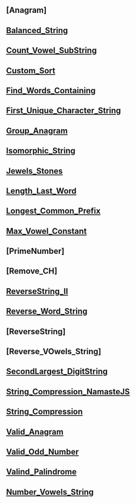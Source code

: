 ## [Anagram]

## [Balanced_String](https://leetcode.com/problems/split-a-string-in-balanced-strings/)

## [Count_Vowel_SubString](https://leetcode.com/problems/count-vowel-substrings-of-a-string/description/)

## [Custom_Sort](https://leetcode.com/problems/custom-sort-string/)

## [Find_Words_Containing](https://leetcode.com/problems/find-words-containing-character/)

## [First_Unique_Character_String](https://leetcode.com/problems/first-unique-character-in-a-string/)

## [Group_Anagram](https://leetcode.com/problems/group-anagrams/description/)

## [Isomorphic_String](https://leetcode.com/problems/isomorphic-strings/description/)

## [Jewels_Stones](https://leetcode.com/problems/jewels-and-stones/description/)

## [Length_Last_Word](https://leetcode.com/problems/length-of-last-word/description/)

## [Longest_Common_Prefix](https://leetcode.com/problems/longest-common-prefix/description/)

## [Max_Vowel_Constant](https://leetcode.com/problems/find-most-frequent-vowel-and-consonant/description/)

## [PrimeNumber]

## [Remove_CH]

## [ReverseString_II](https://leetcode.com/problems/reverse-string-ii/description/)

## [Reverse_Word_String](https://leetcode.com/problems/reverse-words-in-a-string/)

## [ReverseString]

## [Reverse_VOwels_String]

## [SecondLargest_DigitString](https://leetcode.com/problems/second-largest-digit-in-a-string)

## [String_Compression_NamasteJS](https://namastedev.com/practice/compress-string-with-limited-repetition)

## [String_Compression](https://leetcode.com/problems/string-compression/)

## [Valid_Anagram](https://leetcode.com/problems/valid-anagram/description/)

## [Valid_Odd_Number](https://leetcode.com/problems/largest-odd-number-in-string/)

## [Valind_Palindrome](https://leetcode.com/problems/valid-palindrome/description/)

## [Number_Vowels_String](https://leetcode.com/problems/count-the-number-of-vowel-strings-in-range/description/)


